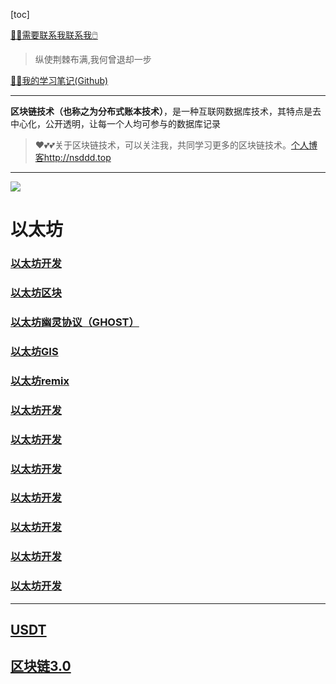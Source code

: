 [toc]



[😶‍🌫️需要联系我联系我🖱️](xxw@nsddd.top)

>   纵使荆棘布满,我何曾退却一步

[😶‍🌫️我的学习笔记(Github)](https://github.com/3293172751/golang-rearn)

---

**区块链技术（也称之为分布式账本技术）**，是一种互联网数据库技术，其特点是去中心化，公开透明，让每一个人均可参与的数据库记录

>   ❤️💕💕关于区块链技术，可以关注我，共同学习更多的区块链技术。[个人博客http://nsddd.top](http://nsddd.top)

---

<a href = "https://etherscan.io/ "><img src = "https://s2.loli.net/2022/03/20/gTiDdUAxtHGJ4f8.png"></a>

# 以太坊

### [以太坊开发](eth1.md)
### [以太坊区块](eth2.md)
### [以太坊幽灵协议（GHOST）](eth3.md)
### [以太坊GIS](eth4.md)
### [以太坊remix](eth5.md)

### [以太坊开发](eth6.md)

### [以太坊开发](eth7.md)

### [以太坊开发](eth8.md)
### [以太坊开发](eth9.md)
### [以太坊开发](eth10.md)
### [以太坊开发](eth11.md)
### [以太坊开发](eth12.md)



---

## [USDT](USDT.md)
## [区块链3.0](web3.0.md)


